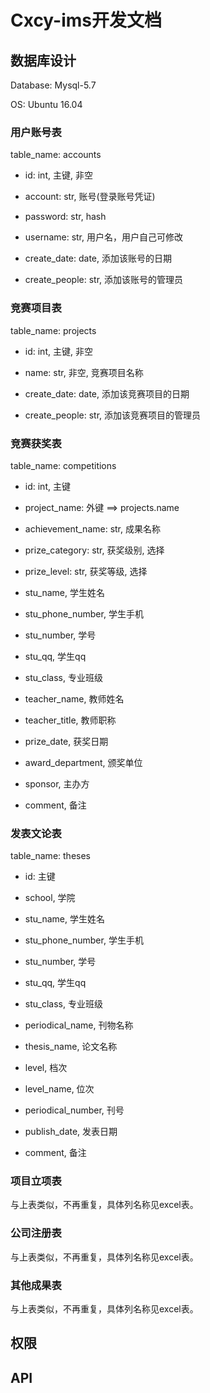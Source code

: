# Cxcy-ims开发文档


## 数据库设计

Database: Mysql-5.7

OS: Ubuntu 16.04

### 用户账号表

table_name: accounts

+ id: int, 主键, 非空

+ account: str, 账号(登录账号凭证)

+ password: str, hash

+ username: str, 用户名，用户自己可修改

+ create_date: date, 添加该账号的日期

+ create_people: str, 添加该账号的管理员

### 竞赛项目表

table_name: projects

+ id: int, 主键, 非空

+ name: str, 非空, 竞赛项目名称

+ create_date: date, 添加该竞赛项目的日期

+ create_people: str, 添加该竞赛项目的管理员

### 竞赛获奖表

table_name: competitions

+ id: int, 主键

+ project_name: 外键 ==> projects.name

+ achievement_name: str, 成果名称

+ prize_category: str, 获奖级别, 选择

+ prize_level: str, 获奖等级, 选择

+ stu_name, 学生姓名

+ stu_phone_number, 学生手机

+ stu_number, 学号

+ stu_qq, 学生qq

+ stu_class, 专业班级

+ teacher_name, 教师姓名

+ teacher_title, 教师职称

+ prize_date, 获奖日期

+ award_department, 颁奖单位

+ sponsor, 主办方

+ comment, 备注

### 发表文论表

table_name: theses

+ id: 主键

+ school, 学院

+ stu_name, 学生姓名

+ stu_phone_number, 学生手机

+ stu_number, 学号

+ stu_qq, 学生qq

+ stu_class, 专业班级
 
+ periodical_name, 刊物名称

+ thesis_name, 论文名称

+ level, 档次

+ level_name, 位次

+ periodical_number, 刊号

+ publish_date, 发表日期

+ comment, 备注

### 项目立项表

与上表类似，不再重复，具体列名称见excel表。

### 公司注册表

与上表类似，不再重复，具体列名称见excel表。

### 其他成果表

与上表类似，不再重复，具体列名称见excel表。


## 权限

## API

